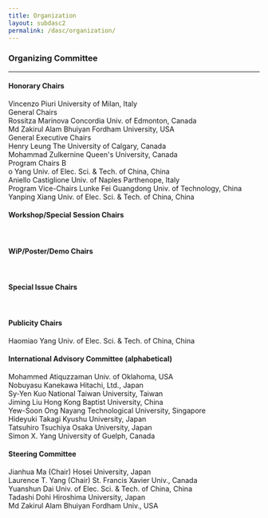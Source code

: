 ```yaml
---
title: Organization
layout: subdasc2
permalink: /dasc/organization/
---
```

<h3>Organizing Committee</h3>

<hr/>

<h4> Honorary Chairs</h4>


Vincenzo Piuri 	University of Milan, Italy
<br/>
General Chairs	</h4>
<br/>
Rossitza Marinova	Concordia Univ. of Edmonton, Canada
<br/>Md Zakirul Alam Bhuiyan	Fordham University, USA
<br/>
General Executive Chairs	</h4>
<br/>Henry Leung	The University of Calgary, Canada
<br/>Mohammad Zulkernine	Queen's University, Canada
<br/>
Program Chairs 	</h4>
B<br/>o Yang	Univ. of Elec. Sci. & Tech. of China, China
<br/>Aniello Castiglione	Univ. of Naples Parthenope, Italy
<br/>
Program Vice-Chairs	</h4>
Lunke Fei	Guangdong Univ. of Technology, China<br/>
Yanping Xiang	Univ. of Elec. Sci. & Tech. of China, China<br/>
	
	
	
<h4>Workshop/Special Session Chairs	</h4>
	
<br/>
	
	
<h4>WiP/Poster/Demo Chairs	</h4>
	
<br/>
	
	
<h4>Special Issue Chairs	</h4>
	
<br/>
	
<h4>Publicity Chairs	</h4>
Haomiao Yang	Univ. of Elec. Sci. & Tech. of China, China<br/>
	
	
	
<h4>International Advisory Committee (alphabetical)	</h4>
Mohammed Atiquzzaman	Univ. of Oklahoma, USA<br/>
Nobuyasu Kanekawa	Hitachi, Ltd., Japan<br/>
Sy-Yen Kuo	National Taiwan University, Taiwan<br/>
Jiming Liu	Hong Kong Baptist University, China<br/>
Yew-Soon Ong	Nayang Technological University, Singapore<br/>
Hideyuki Takagi	Kyushu University, Japan<br/>
Tatsuhiro Tsuchiya	Osaka University, Japan<br/>
Simon X. Yang	University of Guelph, Canada<br/>

<h4>Steering Committee	</h4>
Jianhua Ma (Chair)	Hosei University, Japan<br/>
Laurence T. Yang (Chair)	St. Francis Xavier Univ., Canada<br/>
Yuanshun Dai	Univ. of Elec. Sci. & Tech. of China, China<br/>
Tadashi Dohi	Hiroshima University, Japan<br/>
Md Zakirul Alam Bhuiyan	Fordham Univ., USA<br/>
